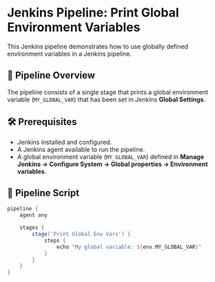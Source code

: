 # Jenkins Pipeline: Print Global Environment Variables

This Jenkins pipeline demonstrates how to use globally defined environment variables in a Jenkins pipeline.

## 📌 Pipeline Overview

The pipeline consists of a single stage that prints a global environment variable (`MY_GLOBAL_VAR`) that has been set in Jenkins **Global Settings**.

## 🛠️ Prerequisites

- Jenkins installed and configured.
- A Jenkins agent available to run the pipeline.
- A global environment variable (`MY_GLOBAL_VAR`) defined in **Manage Jenkins → Configure System → Global properties → Environment variables**.

## 🚀 Pipeline Script

```groovy
pipeline {
    agent any

    stages {
        stage('Print Global Env Vars') {
            steps {
                echo "My global variable: ${env.MY_GLOBAL_VAR}"
            }
        }
    }
}
